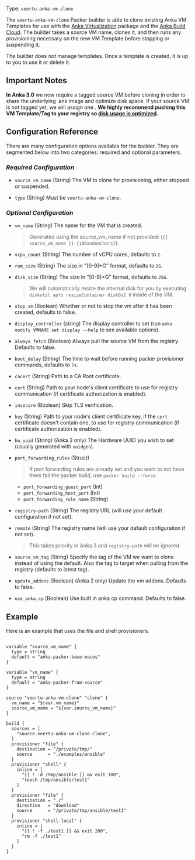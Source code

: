 Type: `veertu-anka-vm-clone`

The `veertu-anka-vm-clone` Packer builder is able to clone existing Anka VM Templates for use with the [Anka Virtualization](https://veertu.com/technology/) package and the [Anka Build Cloud](https://veertu.com/anka-build/). The builder takes a source VM name, clones it, and then runs any provisioning necessary on the new VM Template before stopping or suspending it.

The builder does _not_ manage templates. Once a template is created, it is up
to you to use it or delete it.

## Important Notes

**In Anka 3.0** we now require a tagged source VM before cloning in order to share the underlying .ank image and optimize disk space. If your source VM is not tagged yet, we will assign one . **We highly recommend pushing this VM Template/Tag to your registry so [disk usage is optimized](https://docs.veertu.com/anka/apple/getting-started/creating-your-first-vm/#disk-optimization).**

## Configuration Reference

There are many configuration options available for the builder. They are segmented below into two categories: required and optional parameters.

### _**Required Configuration**_

* `source_vm_name` (String) The VM to clone for provisioning, either stopped or suspended.

* `type` (String) Must be `veertu-anka-vm-clone`.

### _**Optional Configuration**_

* `vm_name` (String) The name for the VM that is created.

  > Generated using the source_vm_name if not provided: (`{{ source_vm_name }}-{10RandomChars}`).

* `vcpu_count` (String) The number of vCPU cores, defaults to `2`.

* `ram_size` (String) The size in "[0-9]+G" format, defaults to `2G`.

* `disk_size` (String) The size in "[0-9]+G" format, defaults to `25G`.

  > We will automatically resize the internal disk for you by executing `diskutil apfs resizeContainer disk0s2 0` inside of the VM.

* `stop_vm` (Boolean) Whether or not to stop the vm after it has been created, defaults to false.

* `display_controller` (string) The display controller to set (run `anka modify VMNAME set display --help` to see available options).

* `always_fetch` (Boolean) Always pull the source VM from the registry. Defaults to false.

* `boot_delay` (String) The time to wait before running packer provisioner commands, defaults to `7s`.

* `cacert` (String) Path to a CA Root certificate.

* `cert` (String) Path to your node's client certificate to use for registry communication (if certificate authorization is enabled).

* `insecure` (Boolean) Skip TLS verification.

* `key` (String) Path to your node's client certificate key, if the `cert` certificate doesn't contain one, to use for registry communication (if certificate authorization is enabled).

* `hw_uuid` (String) (Anka 2 only) The Hardware UUID you wish to set (usually generated with `uuidgen`).

* `port_forwarding_rules` (Struct) 

  > If port forwarding rules are already set and you want to not have them fail the packer build, use `packer build --force`.
  
  * `port_forwarding_guest_port` (Int)
  * `port_forwarding_host_port` (Int)
  * `port_forwarding_rule_name` (String)

* `registry-path` (String) The registry URL (will use your default configuration if not set).

* `remote` (String) The registry name (will use your default configuration if not set).
  
  > This takes priority in Anka 3 and `registry-path` will be ignored.

* `source_vm_tag` (String) Specify the tag of the VM we want to clone instead of using the default. Also the tag to target when pulling from the registry (defaults to latest tag).

* `update_addons` (Boolean) (Anka 2 only) Update the vm addons. Defaults to false.

* `use_anka_cp` (Boolean) Use built in anka cp command. Defaults to false.

## Example

Here is an example that uses the file and shell provisioners.

```hcl

variable "source_vm_name" {
  type = string
  default = "anka-packer-base-macos"
}

variable "vm_name" {
  type = string
  default = "anka-packer-from-source"
}

source "veertu-anka-vm-clone" "clone" {
  vm_name = "${var.vm_name}"
  source_vm_name = "${var.source_vm_name}"
}

build {
  sources = [
    "source.veertu-anka-vm-clone.clone",
  ]
  provisioner "file" {
    destination = "/private/tmp/"
    source      = "./examples/ansible"
  }
  provisioner "shell" {
    inline = [
      "[[ ! -d /tmp/ansible ]] && exit 100",
      "touch /tmp/ansible/test1"
    ]
  }
  provisioner "file" {
    destination = "./"
    direction   = "download"
    source      = "/private/tmp/ansible/test1"
  }
  provisioner "shell-local" {
    inline = [
      "[[ ! -f ./test1 ]] && exit 200",
      "rm -f ./test1"
    ]
  }
}

```
